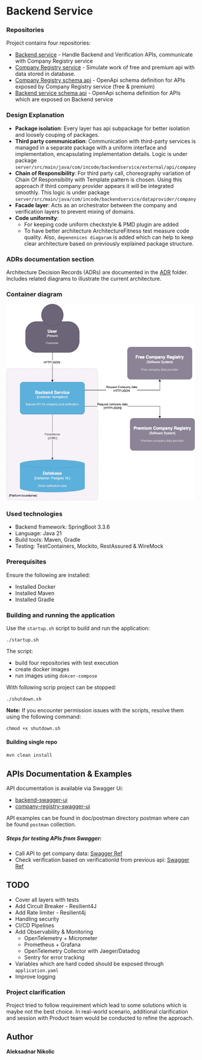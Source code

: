 # Backend Service

### Repositories
Project contains four repositories:
* [Backend service](https://github.com/aleksandarnikolic84/backend-service) - Handle Backend and Verification APIs,
  communicate with Company Registry service
* [Company Registry service](https://github.com/aleksandarnikolic84/company-registry-service) - Simulate work of 
  free and premium api with data stored in database.
* [Company Registry schema api](https://github.com/aleksandarnikolic84/company-registry-service-api-schema) - 
  OpenApi schema definition for APIs exposed by Company Registry service (free & premium)
* [Backend service schema api](https://github.com/aleksandarnikolic84/backend-service-api-schema) -
  OpenApi schema definition for APIs which are exposed on Backend service

### Design Explanation
* **Package isolation**: Every layer has api subpackage for better isolation and loosely couping of packages. 
* **Third party communication**:  Communication with third-party services is managed in a separate package 
  with a uniform interface and implementation, encapsulating implementation details.
  Logic is under package `server/src/main/java/com/incode/backendservice/external/api/company`
* **Chain of Responsibility**: For third party call, choreography variation of Chain Of Responsibility 
  with Template pattern is chosen. Using this approach if third company provider appears it will be integrated smoothly.
  This logic is under package `server/src/main/java/com/incode/backendservice/dataprovider/company`
* **Facade layer**: Acts as an orchestrator between the company and verification layers to prevent mixing of domains.
* **Code uniformity**:
  * For keeping code uniform checkstyle & PMD plugin are added
  * To have better architecture ArchitectureFitness test measure code quality. 
  Also, `depenenices diagaram` is added which can help to keep clear architecture based on previously explained
  package structure.

### ADRs documentation section

Architecture Decision Records (ADRs) are documented in the [ADR](doc/adr/001-initial-design.md) folder. 
Includes related diagrams to illustrate the current architecture.

### Container diagram

<img src="doc/adr/diagrams/container_diagram.png" width="500"/>

### Used technologies
* Backend framework: SpringBoot 3.3.6
* Language: Java 21
* Build tools: Maven, Gradle
* Testing: TestContainers, Mockito, RestAssured & WireMock

### Prerequisites
Ensure the following are installed:

* Installed Docker
* Installed Maven
* Installed Gradle

### Building and running the application

Use the `startup.sh` script to build and run the application:
```
./startup.sh
```
The script:
* build four repositories with test execution 
* create docker images 
* run images using `dokcer-compose`

With following scrip project can be stopped:
```
./shutdown.sh
```
 **Note:**
 If you encounter permission issues with the scripts, resolve them using the following command:
```
chmod +x shutdown.sh 
```

#### Building single repo
```
mvn clean install
```

## APIs Documentation & Examples

API documentation is available via Swagger Ui:
* [backend-swagger-ui](http://localhost:8080/api/swagger-ui/index.html)
* [company-registry-swagger-ui](http://localhost:8085/api/swagger-ui/index.html)

API examples can be found in doc/postman directory postman where can be found `postman` collection.

##### Steps for testing APIs from Swagger:
* Call API to get company data: [Swagger Ref](http://localhost:8080/api/swagger-ui/index.html#/companies/findCompanies)
* Check verification based on verificationId from previous api: [Swagger Ref](http://localhost:8080/api/swagger-ui/index.html#/verification/getVerification)


## TODO
* Cover all layers with tests
* Add Circuit Breaker - Resilient4J
* Add Rate limiter  - Resilient4j
* Handling security
* CI/CD Pipelines
* Add Observability & Monitoring
  * OpenTelemetry + Micrometer
  * Prometheus + Grafana
  * OpenTelemetry Collector with Jaeger/Datadog
  * Sentry for error tracking
* Variables which are hard coded should be exposed through `application.yaml`
* Improve logging


### Project clarification
Project tried to follow requirement which lead to some solutions which is maybe not the best choice. 
In real-world scenario, additional clarification and session with Product team would be conducted 
to refine the approach.

## Author
**Aleksadnar Nikolic**
